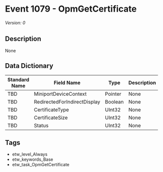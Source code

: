 # Event 1079 - OpmGetCertificate
###### Version: 0

## Description
None

## Data Dictionary
|Standard Name|Field Name|Type|Description|Sample Value|
|---|---|---|---|---|
|TBD|MiniportDeviceContext|Pointer|None|`None`|
|TBD|RedirectedForIndirectDisplay|Boolean|None|`None`|
|TBD|CertificateType|UInt32|None|`None`|
|TBD|CertificateSize|UInt32|None|`None`|
|TBD|Status|UInt32|None|`None`|

## Tags
* etw_level_Always
* etw_keywords_Base
* etw_task_OpmGetCertificate